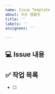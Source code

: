```yaml
---
name: Issue Template
about: 이슈 템플릿
title: ''
labels: ''
assignees: ''

---
```


## 💻 Issue 내용

## ✅ 작업 목록
- [ ]
